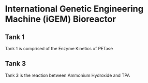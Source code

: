 # International Genetic Engineering Machine (iGEM) Bioreactor

## Tank 1

Tank 1 is comprised of the Enzyme Kinetics of PETase

## Tank 3 

Tank 3 is the reaction between Ammonium Hydroxide and TPA 

